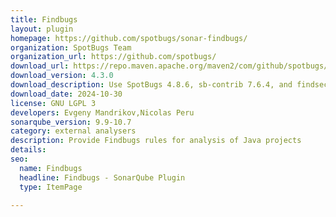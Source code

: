 ```yaml
---
title: Findbugs
layout: plugin
homepage: https://github.com/spotbugs/sonar-findbugs/
organization: SpotBugs Team
organization_url: https://github.com/spotbugs/
download_url: https://repo.maven.apache.org/maven2/com/github/spotbugs/sonar-findbugs-plugin/4.3.0/sonar-findbugs-plugin-4.3.0.jar
download_version: 4.3.0
download_description: Use SpotBugs 4.8.6, sb-contrib 7.6.4, and findsecbugs 1.13.0
download_date: 2024-10-30
license: GNU LGPL 3
developers: Evgeny Mandrikov,Nicolas Peru
sonarqube_version: 9.9-10.7
category: external analysers
description: Provide Findbugs rules for analysis of Java projects
details: 
seo:
  name: Findbugs
  headline: Findbugs - SonarQube Plugin
  type: ItemPage

---
```

